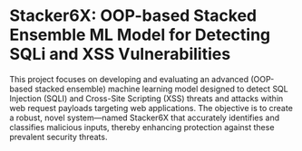 # Stacker6X: OOP-based Stacked Ensemble ML Model for Detecting SQLi and XSS Vulnerabilities

This project focuses on developing and evaluating an advanced (OOP-based stacked ensemble) machine learning model designed to detect SQL Injection (SQLI) and Cross-Site Scripting (XSS) threats and attacks within web request payloads targeting web applications. 
The objective is to create a robust, novel system—named Stacker6X that accurately identifies and classifies malicious inputs, thereby enhancing protection against these prevalent security threats.
